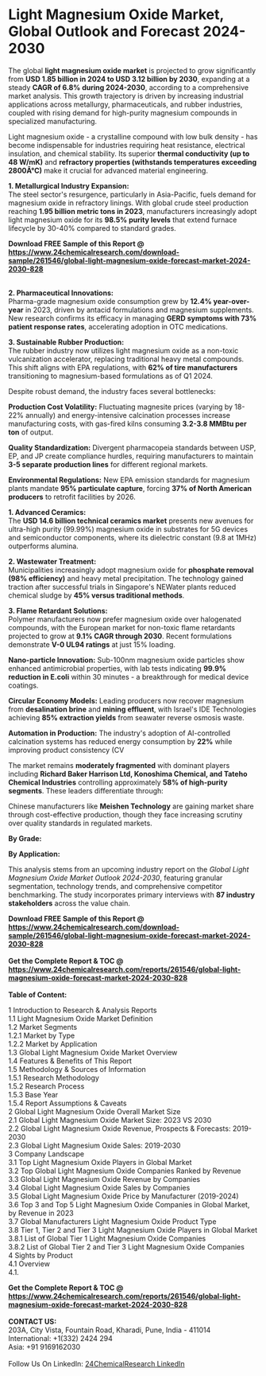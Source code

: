 <h1>Light Magnesium Oxide Market, Global Outlook and Forecast 2024-2030</h1><p>The global <strong>light magnesium oxide market</strong> is projected to grow significantly from <strong>USD 1.85 billion in 2024 to USD 3.12 billion by 2030</strong>, expanding at a steady <strong>CAGR of 6.8% during 2024-2030</strong>, according to a comprehensive market analysis. This growth trajectory is driven by increasing industrial applications across metallurgy, pharmaceuticals, and rubber industries, coupled with rising demand for high-purity magnesium compounds in specialized manufacturing.</p><p>Light magnesium oxide - a crystalline compound with low bulk density - has become indispensable for industries requiring heat resistance, electrical insulation, and chemical stability. Its superior <strong>thermal conductivity (up to 48 W/mK)</strong> and <strong>refractory properties (withstands temperatures exceeding 2800Â°C)</strong> make it crucial for advanced material engineering.</p><p><strong>1. Metallurgical Industry Expansion:</strong><br>
The steel sector's resurgence, particularly in Asia-Pacific, fuels demand for magnesium oxide in refractory linings. With global crude steel production reaching <strong>1.95 billion metric tons in 2023</strong>, manufacturers increasingly adopt light magnesium oxide for its <strong>98.5% purity levels</strong> that extend furnace lifecycle by 30-40% compared to standard grades.</p><div><b>Download FREE Sample of this Report @ 
            <a href="https://www.24chemicalresearch.com/download-sample/261546/global-light-magnesium-oxide-forecast-market-2024-2030-828">
            https://www.24chemicalresearch.com/download-sample/261546/global-light-magnesium-oxide-forecast-market-2024-2030-828</a></b></div><br><p><strong>2. Pharmaceutical Innovations:</strong><br>
Pharma-grade magnesium oxide consumption grew by <strong>12.4% year-over-year</strong> in 2023, driven by antacid formulations and magnesium supplements. New research confirms its efficacy in managing <strong>GERD symptoms with 73% patient response rates</strong>, accelerating adoption in OTC medications.</p><p><strong>3. Sustainable Rubber Production:</strong><br>
The rubber industry now utilizes light magnesium oxide as a non-toxic vulcanization accelerator, replacing traditional heavy metal compounds. This shift aligns with EPA regulations, with <strong>62% of tire manufacturers</strong> transitioning to magnesium-based formulations as of Q1 2024.</p><p>Despite robust demand, the industry faces several bottlenecks:</p><p><strong>Production Cost Volatility:</strong> Fluctuating magnesite prices (varying by 18-22% annually) and energy-intensive calcination processes increase manufacturing costs, with gas-fired kilns consuming <strong>3.2-3.8 MMBtu per ton</strong> of output.</p><p><strong>Quality Standardization:</strong> Divergent pharmacopeia standards between USP, EP, and JP create compliance hurdles, requiring manufacturers to maintain <strong>3-5 separate production lines</strong> for different regional markets.</p><p><strong>Environmental Regulations:</strong> New EPA emission standards for magnesium plants mandate <strong>95% particulate capture</strong>, forcing <strong>37% of North American producers</strong> to retrofit facilities by 2026.</p><p><strong>1. Advanced Ceramics:</strong><br>
The <strong>USD 14.6 billion technical ceramics market</strong> presents new avenues for ultra-high purity (99.99%) magnesium oxide in substrates for 5G devices and semiconductor components, where its dielectric constant (9.8 at 1MHz) outperforms alumina.</p><p><strong>2. Wastewater Treatment:</strong><br>
Municipalities increasingly adopt magnesium oxide for <strong>phosphate removal (98% efficiency)</strong> and heavy metal precipitation. The technology gained traction after successful trials in Singapore's NEWater plants reduced chemical sludge by <strong>45% versus traditional methods</strong>.</p><p><strong>3. Flame Retardant Solutions:</strong><br>
Polymer manufacturers now prefer magnesium oxide over halogenated compounds, with the European market for non-toxic flame retardants projected to grow at <strong>9.1% CAGR through 2030</strong>. Recent formulations demonstrate <strong>V-0 UL94 ratings</strong> at just 15% loading.</p><p><strong>Nano-particle Innovation:</strong> Sub-100nm magnesium oxide particles show enhanced antimicrobial properties, with lab tests indicating <strong>99.9% reduction in E.coli</strong> within 30 minutes - a breakthrough for medical device coatings.</p><p><strong>Circular Economy Models:</strong> Leading producers now recover magnesium from <strong>desalination brine</strong> and <strong>mining effluent</strong>, with Israel's IDE Technologies achieving <strong>85% extraction yields</strong> from seawater reverse osmosis waste.</p><p><strong>Automation in Production:</strong> The industry's adoption of AI-controlled calcination systems has reduced energy consumption by <strong>22%</strong> while improving product consistency (CV 
    </p><p>The market remains <strong>moderately fragmented</strong> with dominant players including <strong>Richard Baker Harrison Ltd, Konoshima Chemical, and Tateho Chemical Industries</strong> controlling approximately <strong>58% of high-purity segments</strong>. These leaders differentiate through:</p><p>Chinese manufacturers like <strong>Meishen Technology</strong> are gaining market share through cost-effective production, though they face increasing scrutiny over quality standards in regulated markets.</p><p><strong>By Grade:</strong></p><p><strong>By Application:</strong></p><p>This analysis stems from an upcoming industry report on the <em>Global Light Magnesium Oxide Market Outlook 2024-2030</em>, featuring granular segmentation, technology trends, and comprehensive competitor benchmarking. The study incorporates primary interviews with <strong>87 industry stakeholders</strong> across the value chain.</p><div><b>Download FREE Sample of this Report @ 
            <a href="https://www.24chemicalresearch.com/download-sample/261546/global-light-magnesium-oxide-forecast-market-2024-2030-828">
            https://www.24chemicalresearch.com/download-sample/261546/global-light-magnesium-oxide-forecast-market-2024-2030-828</a></b></div><br><div><b>Get the Complete Report & TOC @ 
            <a href="https://www.24chemicalresearch.com/reports/261546/global-light-magnesium-oxide-forecast-market-2024-2030-828">
            https://www.24chemicalresearch.com/reports/261546/global-light-magnesium-oxide-forecast-market-2024-2030-828</a></b></div><br>
            <b>Table of Content:</b><p>1 Introduction to Research & Analysis Reports<br />
    1.1 Light Magnesium Oxide Market Definition<br />
    1.2 Market Segments<br />
        1.2.1 Market by Type<br />
        1.2.2 Market by Application<br />
    1.3 Global Light Magnesium Oxide Market Overview<br />
    1.4 Features & Benefits of This Report<br />
    1.5 Methodology & Sources of Information<br />
        1.5.1 Research Methodology<br />
        1.5.2 Research Process<br />
        1.5.3 Base Year<br />
        1.5.4 Report Assumptions & Caveats<br />
2 Global Light Magnesium Oxide Overall Market Size<br />
    2.1 Global Light Magnesium Oxide Market Size: 2023 VS 2030<br />
    2.2 Global Light Magnesium Oxide Revenue, Prospects & Forecasts: 2019-2030<br />
    2.3 Global Light Magnesium Oxide Sales: 2019-2030<br />
3 Company Landscape<br />
    3.1 Top Light Magnesium Oxide Players in Global Market<br />
    3.2 Top Global Light Magnesium Oxide Companies Ranked by Revenue<br />
    3.3 Global Light Magnesium Oxide Revenue by Companies<br />
    3.4 Global Light Magnesium Oxide Sales by Companies<br />
    3.5 Global Light Magnesium Oxide Price by Manufacturer (2019-2024)<br />
    3.6 Top 3 and Top 5 Light Magnesium Oxide Companies in Global Market, by Revenue in 2023<br />
    3.7 Global Manufacturers Light Magnesium Oxide Product Type<br />
    3.8 Tier 1, Tier 2 and Tier 3 Light Magnesium Oxide Players in Global Market<br />
        3.8.1 List of Global Tier 1 Light Magnesium Oxide Companies<br />
        3.8.2 List of Global Tier 2 and Tier 3 Light Magnesium Oxide Companies<br />
4 Sights by Product<br />
    4.1 Overview<br />
        4.1.</p><div><b>Get the Complete Report & TOC @ 
            <a href="https://www.24chemicalresearch.com/reports/261546/global-light-magnesium-oxide-forecast-market-2024-2030-828">
            https://www.24chemicalresearch.com/reports/261546/global-light-magnesium-oxide-forecast-market-2024-2030-828</a></b></div><br><b>CONTACT US:</b><br>
            203A, City Vista, Fountain Road, Kharadi, Pune, India - 411014<br>
            International: +1(332) 2424 294<br>
            Asia: +91 9169162030 <br><br>
            Follow Us On LinkedIn: <a href="https://www.linkedin.com/company/24chemicalresearch/">24ChemicalResearch LinkedIn</a>